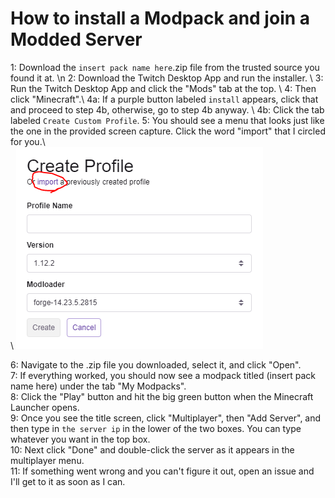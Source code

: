 # How to install a Modpack and join a Modded Server

1: Download the `insert pack name here`.zip file from the trusted source you found it at. \n
2: Download the Twitch Desktop App and run the installer. \\
3: Run the Twitch Desktop App and click the "Mods" tab at the top.  \\
4: Then click "Minecraft".\\
4a: If a purple button labeled `install` appears, click that and proceed to step 4b, otherwise, go to step 4b anyway. \\
4b: Click the tab labeled `Create Custom Profile`.
5: You should see a menu that looks just like the one in the provided screen capture.  Click the word "import" that I circled for you.\\   
\\
![Screenshot](https://github.com/Pecant-Pie/modpackhelp/blob/master/modpackimportcircle.PNG)

6: Navigate to the .zip file you downloaded, select it, and click "Open".                                                          
7: If everything worked, you should now see a modpack titled (insert pack name here) under the tab "My Modpacks".                                                 
8: Click the "Play" button and hit the big green button when the Minecraft Launcher opens.                                         
9: Once you see the title screen, click "Multiplayer", then "Add Server", and then type in `the server ip` in the lower of the two boxes.  You can type whatever you want in the top box.                                                                         
10: Next click "Done" and double-click the server as it appears in the multiplayer menu.                                           
11: If something went wrong and you can't figure it out, open an issue and I'll get to it as soon as I can.                        


